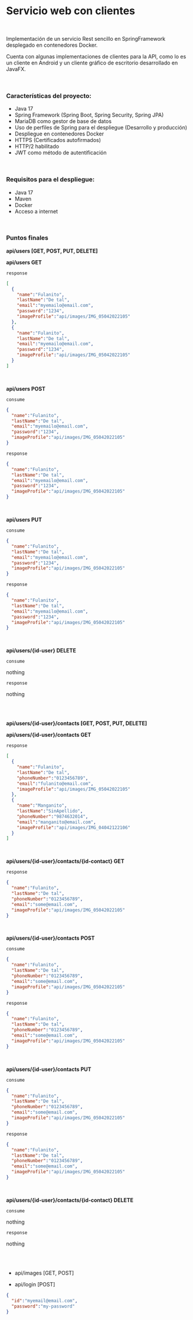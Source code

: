 # Servicio web con clientes

<br>

Implementación de un servicio Rest sencillo en SpringFramework desplegado en contenedores Docker.

Cuenta con algunas implementaciones de clientes para la API, como lo es un cliente en Android y un cliente gráfico de escritorio desarrollado en JavaFX.

<br>

### Características del proyecto:

- Java 17
- Spring Framework (Spring Boot, Spring Security, Spring JPA)
- MariaDB como gestor de base de datos
- Uso de perfiles de Spring para el despliegue (Desarrollo y producción)
- Despliegue en contenedores Docker
- HTTPS (Certificados autofirmados)
- HTTP/2 habilitado
- JWT como método de autentificación

<br>

### Requisitos para el despliegue:
- Java 17
- Maven
- Docker
- Acceso a internet

<br>

### Puntos finales

**api/users [GET, POST, PUT, DELETE]**

**api/users GET**

```response```
```json
[
  {
    "name":"Fulanito",
    "lastName":"De tal",
    "email":"myemailo@email.com",
    "password":"1234",
    "imageProfile":"api/images/IMG_05042022105"
  },
  {
    "name":"Fulanito",
    "lastName":"De tal",
    "email":"myemailo@email.com",
    "password":"1234",
    "imageProfile":"api/images/IMG_05042022105"
  }
]
```

<br>

**api/users POST**

```consume```
```json
{
  "name":"Fulanito",
  "lastName":"De tal",
  "email":"myemailo@email.com",
  "password":"1234",
  "imageProfile":"api/images/IMG_05042022105"
}
```

```response```
```json
{
  "name":"Fulanito",
  "lastName":"De tal",
  "email":"myemailo@email.com",
  "password":"1234",
  "imageProfile":"api/images/IMG_05042022105"
}
```

<br>

**api/users PUT**

```consume```
```json
{
  "name":"Fulanito",
  "lastName":"De tal",
  "email":"myemailo@email.com",
  "password":"1234",
  "imageProfile":"api/images/IMG_05042022105"
}
```

```response```
```json
{
  "name":"Fulanito",
  "lastName":"De tal",
  "email":"myemailo@email.com",
  "password":"1234",
  "imageProfile":"api/images/IMG_05042022105"
}
```

<br>

**api/users/{id-user} DELETE**

```consume```

nothing

```response```

nothing

<br>
<br>

**api/users/{id-user}/contacts [GET, POST, PUT, DELETE]**

**api/users/{id-user}/contacts GET**

```response```
```json
[
  {
    "name":"Fulanito",
    "lastName":"De tal",
    "phoneNumber":"0123456789",
    "email":"fulanito@email.com",
    "imageProfile":"api/images/IMG_05042022105"
  },
  {
    "name":"Manganito",
    "lastName":"SinApellido",
    "phoneNumber":"9874632014",
    "email":"manganito@email.com",
    "imageProfile":"api/images/IMG_04042122106"
  }
]
```

<br>

**api/users/{id-user}/contacts/{id-contact} GET**

```response```
```json
{
  "name":"Fulanito",
  "lastName":"De tal",
  "phoneNumber":"0123456789",
  "email":"some@email.com",
  "imageProfile":"api/images/IMG_05042022105"
}
```

<br>

**api/users/{id-user}/contacts POST**

```consume```
```json
{
  "name":"Fulanito",
  "lastName":"De tal",
  "phoneNumber":"0123456789",
  "email":"some@email.com",
  "imageProfile":"api/images/IMG_05042022105"
}
```

```response```
```json
{
  "name":"Fulanito",
  "lastName":"De tal",
  "phoneNumber":"0123456789",
  "email":"some@email.com",
  "imageProfile":"api/images/IMG_05042022105"
}
```

<br>

**api/users/{id-user}/contacts PUT**

```consume```
```json
{
  "name":"Fulanito",
  "lastName":"De tal",
  "phoneNumber":"0123456789",
  "email":"some@email.com",
  "imageProfile":"api/images/IMG_05042022105"
}
```

```response```
```json
{
  "name":"Fulanito",
  "lastName":"De tal",
  "phoneNumber":"0123456789",
  "email":"some@email.com",
  "imageProfile":"api/images/IMG_05042022105"
}
```

<br>

**api/users/{id-user}/contacts/{id-contact} DELETE**

```consume```

nothing

```response```

nothing

<br>
<br>

- api/images [GET, POST]


- api/login [POST]

```json
{
  "id":"myemail@email.com",
  "password":"my-password"
}
```
